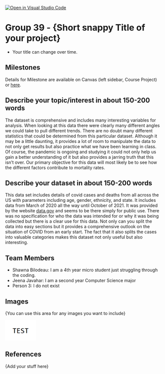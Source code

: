 [![Open in Visual Studio Code](https://classroom.github.com/assets/open-in-vscode-f059dc9a6f8d3a56e377f745f24479a46679e63a5d9fe6f495e02850cd0d8118.svg)](https://classroom.github.com/online_ide?assignment_repo_id=5904871&assignment_repo_type=AssignmentRepo)
# Group 39 - {Short snappy Title of your project}

- Your title can change over time.

## Milestones

Details for Milestone are available on Canvas (left sidebar, Course Project) or [here](https://firas.moosvi.com/courses/data301/project/milestone01.html).

## Describe your topic/interest in about 150-200 words

The dataset is comprehensive and includes many interesting variables for analysis. When looking at this data there were clearly many different angles we could take to pull different trends. There are no doubt many different statistics that could be determined from this particular dataset. Although it may be a little daunting, it provides a lot of room to manipulate the data to not only get results but also practice what we have been learning in class. Of course, the pandemic is ongoing and studying it could not only help us gain a better understanding of it but also provides a jarring truth that this isn’t over. Our primary objective for this data will most likely be to see how the different factors contribute to mortality rates.


## Describe your dataset in about 150-200 words

This data set includes details of covid cases and deaths from all across the US with parameters including age, gender, ethnicity, and state. It includes data from March of 2020 all the way until October of 2021. It was provided by the website [data.gov](https://catalog.data.gov/dataset/md-covid-19-master-case-tracker) and seems to be there simply for public use. There was no specification for who the data was intended for or why it was being collected but there is a clear use for this data. Not only can you split the data into easy sections but it provides a comprehensive outlook on the situation of COVID from an early start. The fact that it also splits the cases into valuable categories makes this dataset not only useful but also interesting. 

## Team Members

- Shawna Bilodeau: I am a 4th year micro student just struggling through the coding. 
- Jeena Javahar: I am a second year Computer Science major
- Person 3: I do not exist

## Images

{You can use this area for any images you want to include}

<img src ="images/test.png" width="100px">

## References

{Add your stuff here}



